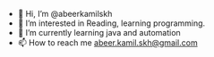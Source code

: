 - 👋 Hi, I’m @abeerkamilskh
- 👀 I’m interested in Reading, learning programming.
- 🌱 I’m currently learning java and automation
- 📫 How to reach me abeer.kamil.skh@gmail.com
<!---
abeerkamilskh/abeerkamilskh is a ✨ special ✨ repository because its `README.md` (this file) appears on your GitHub profile.
You can click the Preview link to take a look at your changes.
--->
